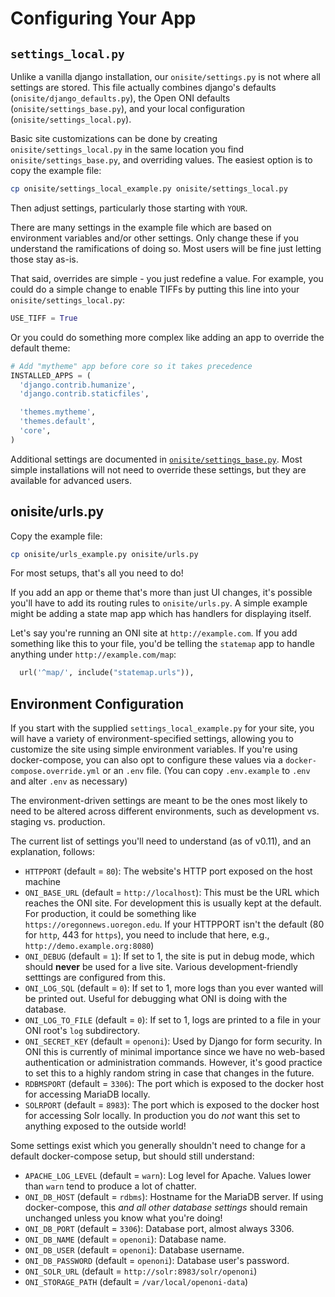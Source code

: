 # Configuring Your App

## `settings_local.py`

Unlike a vanilla django installation, our `onisite/settings.py` is not where
all settings are stored. This file actually combines django's defaults
(`onisite/django_defaults.py`), the Open ONI defaults
(`onisite/settings_base.py`), and your local configuration
(`onisite/settings_local.py`).

Basic site customizations can be done by creating `onisite/settings_local.py`
in the same location you find `onisite/settings_base.py`, and overriding
values. The easiest option is to copy the example file:

```bash
cp onisite/settings_local_example.py onisite/settings_local.py
```

Then adjust settings, particularly those starting with `YOUR`.

There are many settings in the example file which are based on environment
variables and/or other settings. Only change these if you understand the
ramifications of doing so. Most users will be fine just letting those stay
as-is.

That said, overrides are simple - you just redefine a value. For example, you
could do a simple change to enable TIFFs by putting this line into your
`onisite/settings_local.py`:

```python
USE_TIFF = True
```

Or you could do something more complex like adding an app to override the
default theme:

```python
# Add "mytheme" app before core so it takes precedence
INSTALLED_APPS = (
  'django.contrib.humanize',
  'django.contrib.staticfiles',

  'themes.mytheme',
  'themes.default',
  'core',
)
```

Additional settings are documented in [`onisite/settings_base.py`](https://github.com/open-oni/open-oni/blob/master/onisite/settings_base.py).
Most simple installations will not need to override these settings, but they
are available for advanced users.

## onisite/urls.py

Copy the example file:

```bash
cp onisite/urls_example.py onisite/urls.py
```

For most setups, that's all you need to do!

If you add an app or theme that's more than just UI changes, it's possible
you'll have to add its routing rules to `onisite/urls.py`. A simple example
might be adding a state map app which has handlers for displaying itself.

Let's say you're running an ONI site at `http://example.com`. If you add
something like this to your file, you'd be telling the `statemap` app to handle
anything under `http://example.com/map`:

```python
  url('^map/', include("statemap.urls")),
```

## Environment Configuration

If you start with the supplied `settings_local_example.py` for your site, you
will have a variety of environment-specified settings, allowing you to
customize the site using simple environment variables. If you're using
docker-compose, you can also opt to configure these values via a
`docker-compose.override.yml` or an `.env` file. (You can copy `.env.example`
to `.env` and alter `.env` as necessary)

The environment-driven settings are meant to be the ones most likely to need to
be altered across different environments, such as development vs. staging vs.
production.

The current list of settings you'll need to understand (as of v0.11), and an
explanation, follows:

- `HTTPPORT` (default = `80`): The website's HTTP port exposed on the host
 machine
- `ONI_BASE_URL` (default = `http://localhost`): This must be the URL which
 reaches the ONI site. For development this is usually kept at the default.
 For production, it could be something like `https://oregonnews.uoregon.edu`.
 If your HTTPPORT isn't the default (80 for `http`, 443 for `https`), you need
 to include that here, e.g., `http://demo.example.org:8080`)
- `ONI_DEBUG` (default = `1`): If set to 1, the site is put in debug mode,
 which should **never** be used for a live site. Various development-friendly
 setttings are configured from this.
- `ONI_LOG_SQL` (default = `0`): If set to 1, more logs than you ever wanted
 will be printed out. Useful for debugging what ONI is doing with the
 database.
- `ONI_LOG_TO_FILE` (default = `0`): If set to 1, logs are printed to a file in
 your ONI root's `log` subdirectory.
- `ONI_SECRET_KEY` (default = `openoni`): Used by Django for form security. In
 ONI this is currently of minimal importance since we have no web-based
 authentication or administration commands. However, it's good practice to
 set this to a highly random string in case that changes in the future.
- `RDBMSPORT` (default = `3306`): The port which is exposed to the docker host
 for accessing MariaDB locally.
- `SOLRPORT` (default = `8983`): The port which is exposed to the docker host
 for accessing Solr locally. In production you do *not* want this set to
 anything exposed to the outside world!

Some settings exist which you generally shouldn't need to change for a default
docker-compose setup, but should still understand:

- `APACHE_LOG_LEVEL` (default = `warn`): Log level for Apache. Values lower
 than `warn` tend to produce a lot of chatter.
- `ONI_DB_HOST` (default = `rdbms`): Hostname for the MariaDB server. If using
 docker-compose, this *and all other database settings* should remain
 unchanged unless you know what you're doing!
- `ONI_DB_PORT` (default = `3306`): Database port, almost always 3306.
- `ONI_DB_NAME` (default = `openoni`): Database name.
- `ONI_DB_USER` (default = `openoni`): Database username.
- `ONI_DB_PASSWORD` (default = `openoni`): Database user's password.
- `ONI_SOLR_URL` (default = `http://solr:8983/solr/openoni`)
- `ONI_STORAGE_PATH` (default = `/var/local/openoni-data`)
